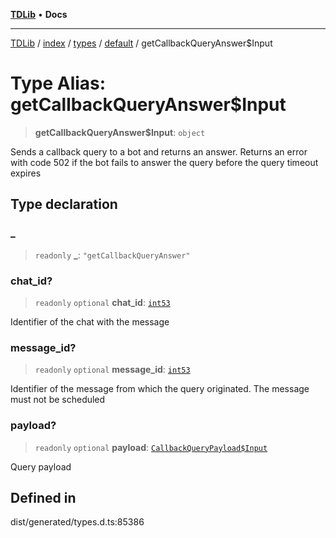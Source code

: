 [**TDLib**](../../../../../../README.md) • **Docs**

***

[TDLib](../../../../../../modules.md) / [index](../../../../../README.md) / [types](../../../README.md) / [default](../README.md) / getCallbackQueryAnswer$Input

# Type Alias: getCallbackQueryAnswer$Input

> **getCallbackQueryAnswer$Input**: `object`

Sends a callback query to a bot and returns an answer. Returns an error with code 502 if the bot fails to answer the query before the query timeout expires

## Type declaration

### \_

> `readonly` **\_**: `"getCallbackQueryAnswer"`

### chat\_id?

> `readonly` `optional` **chat\_id**: [`int53`](int53.md)

Identifier of the chat with the message

### message\_id?

> `readonly` `optional` **message\_id**: [`int53`](int53.md)

Identifier of the message from which the query originated. The message must not be scheduled

### payload?

> `readonly` `optional` **payload**: [`CallbackQueryPayload$Input`](CallbackQueryPayload$Input.md)

Query payload

## Defined in

dist/generated/types.d.ts:85386
